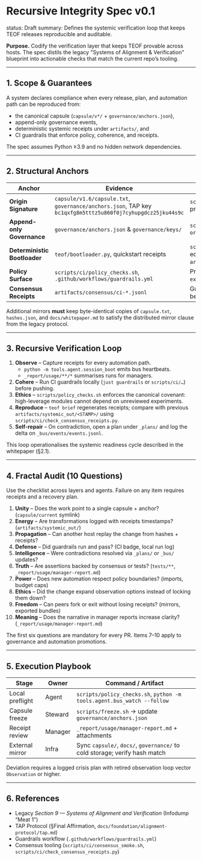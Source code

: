 <!-- markdownlint-disable MD013 -->
# Recursive Integrity Spec v0.1

status: Draft
summary: Defines the systemic verification loop that keeps TEOF releases reproducible and auditable.

**Purpose.** Codify the verification layer that keeps TEOF provable across hosts. The spec distils the legacy "Systems of Alignment & Verification" blueprint into actionable checks that match the current repo’s tooling.

---

## 1. Scope & Guarantees

A system declares compliance when every release, plan, and automation path can be reproduced from:
- the canonical capsule (`capsule/v*/` + `governance/anchors.json`),
- append-only governance events,
- deterministic systemic receipts under `artifacts/`, and
- CI guardrails that enforce policy, coherence, and receipts.

The spec assumes Python ≥3.9 and no hidden network dependencies.

---

## 2. Structural Anchors

| Anchor | Evidence | Check |
| --- | --- | --- |
| **Origin Signature** | `capsule/v1.6/capsule.txt`, `governance/anchors.json`, TAP key `bc1qxfg8m5tttz5u860f0j7cyhupgdcz25jku44s9c` | `scripts/ci/check_hashes.sh` + anchor audit proves the capsule lineage. |
| **Append-only Governance** | `governance/anchors.json` & `governance/keys/` | `scripts/ci/check_append_only.sh origin/main` blocks retroactive edits. |
| **Deterministic Bootloader** | `teof/bootloader.py`, quickstart receipts | `scripts/ci/quickstart_smoke.sh` installs editable package and verifies `artifacts/systemic_out/latest/brief.json`. |
| **Policy Surface** | `scripts/ci/policy_checks.sh`, `.github/workflows/guardrails.yml` | Prevents kernel imports from `experimental/`, `archive/`, `legacy`. |
| **Consensus Receipts** | `artifacts/consensus/ci-*.jsonl` | Guardrail uploads ensure agreement between scorer, planner, and receipts. |

Additional mirrors **must** keep byte-identical copies of `capsule.txt`, `hashes.json`, and `docs/whitepaper.md` to satisfy the distributed mirror clause from the legacy protocol.

---

## 3. Recursive Verification Loop

1. **Observe** – Capture receipts for every automation path.
   - `python -m tools.agent.session_boot` emits bus heartbeats.
   - `_report/usage/**/*` summarises runs for managers.
2. **Cohere** – Run CI guardrails locally (`just guardrails` or `scripts/ci/…`) before pushing.
3. **Ethics** – `scripts/policy_checks.sh` enforces the canonical covenant: high-leverage modules cannot depend on unreviewed experiments.
4. **Reproduce** – `teof brief` regenerates receipts; compare with previous `artifacts/systemic_out/<STAMP>/` using `scripts/ci/check_consensus_receipts.py`.
5. **Self-repair** – On contradiction, open a plan under `_plans/` and log the delta on `_bus/events/events.jsonl`.

This loop operationalises the systemic readiness cycle described in the whitepaper (§2.1).

---

## 4. Fractal Audit (10 Questions)

Use the checklist across layers and agents. Failure on any item requires receipts and a recovery plan.

1. **Unity** – Does the work point to a single capsule + anchor? (`capsule/current` symlink)  
2. **Energy** – Are transformations logged with receipts timestamps? (`artifacts/systemic_out/`)  
3. **Propagation** – Can another host replay the change from hashes + receipts?  
4. **Defense** – Did guardrails run and pass? (CI badge, local run log)  
5. **Intelligence** – Were contradictions resolved via `_plans/` or `_bus/` updates?  
6. **Truth** – Are assertions backed by consensus or tests? (`tests/**`, `_report/usage/manager-report.md`)  
7. **Power** – Does new automation respect policy boundaries? (imports, budget caps)  
8. **Ethics** – Did the change expand observation options instead of locking them down?  
9. **Freedom** – Can peers fork or exit without losing receipts? (mirrors, exported bundles)  
10. **Meaning** – Does the narrative in manager reports increase clarity? (`_report/usage/manager-report.md`)

The first six questions are mandatory for every PR. Items 7–10 apply to governance and automation promotions.

---

## 5. Execution Playbook

| Stage | Owner | Command / Artifact |
| --- | --- | --- |
| Local preflight | Agent | `scripts/policy_checks.sh`, `python -m tools.agent.bus_watch --follow` |
| Capsule freeze | Steward | `scripts/freeze.sh` → update `governance/anchors.json` |
| Receipt review | Manager | `_report/usage/manager-report.md` + attachments |
| External mirror | Infra | Sync `capsule/`, `docs/`, `governance/` to cold storage; verify hash match |

Deviation requires a logged crisis plan with retired observation loop vector `Observation` or higher.

---

## 6. References

- Legacy *Section 9 — Systems of Alignment and Verification* (Infodump “Meat 1”)  
- TAP Protocol (§Final Affirmation, `docs/foundation/alignment-protocol/tap.md`)  
- Guardrails workflow (`.github/workflows/guardrails.yml`)  
- Consensus tooling (`scripts/ci/consensus_smoke.sh`, `scripts/ci/check_consensus_receipts.py`)
